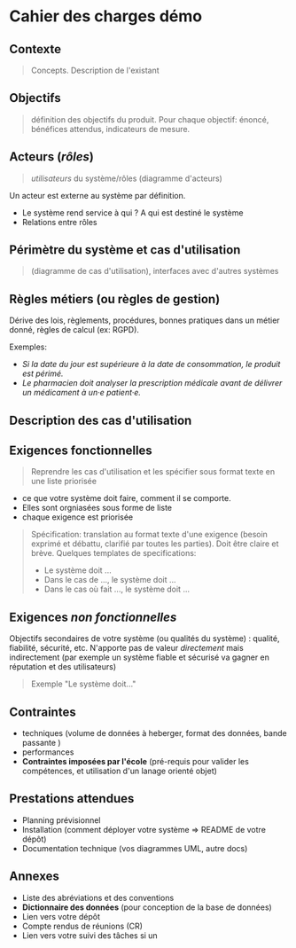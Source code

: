 # Cahier des charges démo

## Contexte 

>Concepts. Description de l'existant

## Objectifs

>définition des objectifs du produit. Pour chaque objectif: énoncé, bénéfices attendus, indicateurs de mesure.

## Acteurs (*rôles*)

>*utilisateurs* du système/rôles (diagramme d'acteurs)

Un acteur est externe au système par définition.

- Le système rend service à qui ? A qui est destiné le système
- Relations entre rôles

## Périmètre du système et cas d'utilisation

>(diagramme de cas d'utilisation), interfaces avec d'autres systèmes

## Règles métiers (ou règles de gestion)

Dérive des lois, règlements, procédures, bonnes pratiques dans un métier donné, règles de calcul (ex: RGPD). 

Exemples: 

- *Si la date du jour est supérieure à la date de consommation, le produit est périmé.* 
- *Le pharmacien doit analyser la prescription médicale avant de délivrer un médicament à un·e patient·e.*

## Description des cas d'utilisation

## Exigences fonctionnelles

>Reprendre les cas d'utilisation et les spécifier sous format texte en une liste priorisée

- ce que votre système doit faire, comment il se comporte. 
- Elles sont orgniasées sous forme de liste
- chaque exigence est priorisée

> Spécification: translation au format texte d'une exigence (besoin exprimé et débattu, clarifié par toutes les parties). Doit être claire et brève. Quelques templates de specifications:
> - Le système doit ...
> - Dans le cas de ..., le système doit ...
> - Dans le cas où <acteur> fait ..., le système doit ...

## Exigences *non fonctionnelles*

Objectifs secondaires de votre système (ou qualités du système) : qualité, fiabilité, sécurité, etc. N'apporte pas de valeur *directement* mais indirectement (par exemple un système fiable et sécurisé va gagner en réputation et des utilisateurs)

>Exemple "Le système doit..."

## Contraintes 

- techniques (volume de données à heberger, format des données, bande passante )
- performances
- **Contraintes imposées par l'école** (pré-requis pour valider les compétences, et utilisation d'un lanage orienté objet)

## Prestations attendues

- Planning prévisionnel
- Installation (comment déployer votre système => README de votre dépôt)
- Documentation technique (vos diagrammes UML, autre docs)
  
## Annexes

- Liste des abréviations et des conventions
- **Dictionnaire des données** (pour conception de la base de données)
- Lien vers votre dépôt
- Compte rendus de réunions (CR)
- Lien vers votre suivi des tâches si un
